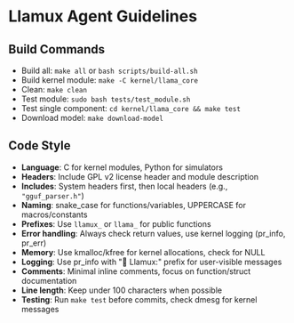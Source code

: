 # Llamux Agent Guidelines

## Build Commands
- Build all: `make all` or `bash scripts/build-all.sh`
- Build kernel module: `make -C kernel/llama_core`
- Clean: `make clean`
- Test module: `sudo bash tests/test_module.sh`
- Test single component: `cd kernel/llama_core && make test`
- Download model: `make download-model`

## Code Style
- **Language**: C for kernel modules, Python for simulators
- **Headers**: Include GPL v2 license header and module description
- **Includes**: System headers first, then local headers (e.g., `"gguf_parser.h"`)
- **Naming**: snake_case for functions/variables, UPPERCASE for macros/constants
- **Prefixes**: Use `llamux_` or `llama_` for public functions
- **Error handling**: Always check return values, use kernel logging (pr_info, pr_err)
- **Memory**: Use kmalloc/kfree for kernel allocations, check for NULL
- **Logging**: Use pr_info with "🦙 Llamux:" prefix for user-visible messages
- **Comments**: Minimal inline comments, focus on function/struct documentation
- **Line length**: Keep under 100 characters when possible
- **Testing**: Run `make test` before commits, check dmesg for kernel messages
